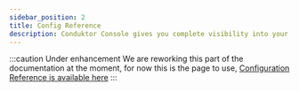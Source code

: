 ```yaml
---
sidebar_position: 2
title: Config Reference
description: Conduktor Console gives you complete visibility into your Kafka ecosystem and the ability to manage and monitor your data streaming applications
---
```


:::caution Under enhancement
We are reworking this part of the documentation at the moment, for now this is the page to use, [Configuration Reference is available here](/platform/get-started/configuration/env-variables)
:::
